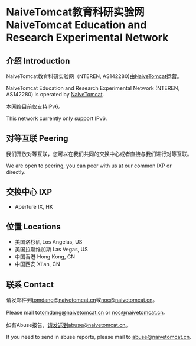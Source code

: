 # NaiveTomcat教育科研实验网 NaiveTomcat Education and Research Experimental Network

## 介绍 Introduction

NaiveTomcat教育科研实验网（NTEREN, AS142280)由[NaiveTomcat](https://blog.naivetomcat.cn/)运营。

NaiveTomcat Education and Research Experimental Network (NTEREN, AS142280) is operated by [NaiveTomcat](https://blog.naivetomcat.cn/).

本网络目前仅支持IPv6。

This network currently only support IPv6.

## 对等互联 Peering

我们开放对等互联，您可以在我们共同的交换中心或者直接与我们进行对等互联。

We are open to peering, you can peer with us at our common IXP or directly.

## 交换中心 IXP

- Aperture IX, HK

## 位置 Locations

- 美国洛杉矶 Los Angelas, US
- 美国拉斯维加斯 Las Vegas, US
- 中国香港 Hong Kong, CN
- 中国西安 Xi'an, CN


## 联系 Contact

请发邮件到[tomdang@naivetomcat.cn](mailto:tomdang@naivetomcat.cn)或[noc@naivetomcat.cn](mailto:noc@naivetomcat.cn)。

Please mail to[tomdang@naivetomcat.cn](mailto:tomdang@naivetomcat.cn) or [noc@naivetomcat.cn](mailto:noc@naivetomcat.cn)。

如有Abuse报告，请发送到abuse@naivetomcat.cn。

If you need to send in abuse reports, please mail to abuse@naivetomcat.cn.
